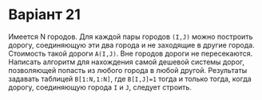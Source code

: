 # Варіант 21
Имеется N городов. Для каждой пары городов `(I,J)` можно построить дорогу, соединяющую эти два города и не заходящие в другие города. Стоимость такой дороги `A(I,J)`. Вне городов дороги не пересекаются. Написать алгоритм для нахождения самой дешевой системы дорог, позволяющей попасть из любого города в любой другой. Результаты задавать таблицей `B[1:N,1:N]`, где `B[I,J]=1` тогда и только тогда, когда дорогу, соединяющую города `I` и `J`, следует строить.